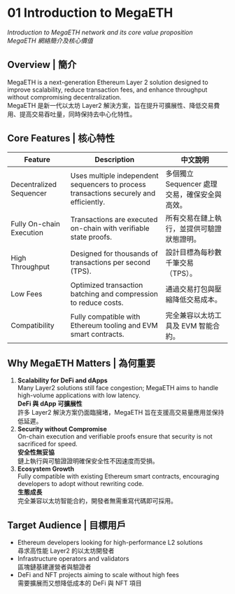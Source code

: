 # 01 Introduction to MegaETH  
*Introduction to MegaETH network and its core value proposition*  
*MegaETH 網絡簡介及核心價值*

## Overview | 簡介
MegaETH is a next-generation Ethereum Layer 2 solution designed to improve scalability, reduce transaction fees, and enhance throughput without compromising decentralization.  
MegaETH 是新一代以太坊 Layer2 解決方案，旨在提升可擴展性、降低交易費用、提高交易吞吐量，同時保持去中心化特性。

## Core Features | 核心特性
| Feature | Description | 中文說明 |
|---------|------------|----------|
| Decentralized Sequencer | Uses multiple independent sequencers to process transactions securely and efficiently. | 多個獨立 Sequencer 處理交易，確保安全與高效。 |
| Fully On-chain Execution | Transactions are executed on-chain with verifiable state proofs. | 所有交易在鏈上執行，並提供可驗證狀態證明。 |
| High Throughput | Designed for thousands of transactions per second (TPS). | 設計目標為每秒數千筆交易（TPS）。 |
| Low Fees | Optimized transaction batching and compression to reduce costs. | 通過交易打包與壓縮降低交易成本。 |
| Compatibility | Fully compatible with Ethereum tooling and EVM smart contracts. | 完全兼容以太坊工具及 EVM 智能合約。 |

## Why MegaETH Matters | 為何重要
1. **Scalability for DeFi and dApps**  
   Many Layer2 solutions still face congestion; MegaETH aims to handle high-volume applications with low latency.  
   **DeFi 與 dApp 可擴展性**  
   許多 Layer2 解決方案仍面臨擁堵，MegaETH 旨在支援高交易量應用並保持低延遲。
2. **Security without Compromise**  
   On-chain execution and verifiable proofs ensure that security is not sacrificed for speed.  
   **安全性無妥協**  
   鏈上執行與可驗證證明確保安全性不因速度而受損。
3. **Ecosystem Growth**  
   Fully compatible with existing Ethereum smart contracts, encouraging developers to adopt without rewriting code.  
   **生態成長**  
   完全兼容以太坊智能合約，開發者無需重寫代碼即可採用。

## Target Audience | 目標用戶
- Ethereum developers looking for high-performance L2 solutions  
  尋求高性能 Layer2 的以太坊開發者
- Infrastructure operators and validators  
  區塊鏈基建運營者與驗證者
- DeFi and NFT projects aiming to scale without high fees  
  需要擴展而又想降低成本的 DeFi 與 NFT 項目
